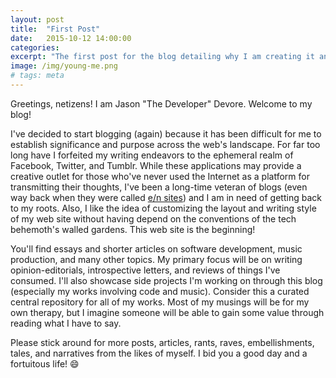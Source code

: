 ```yaml
---
layout: post
title:  "First Post"
date:   2015-10-12 14:00:00
categories:
excerpt: "The first post for the blog detailing why I am creating it and what the reader can expect."
image: /img/young-me.png
# tags: meta
---
```

Greetings, netizens! I am Jason "The Developer" Devore. Welcome to my blog!

I've decided to start blogging (again) because it has been difficult for me to establish significance and purpose across the web's landscape. For far too long have I forfeited my writing endeavors to the ephemeral realm of Facebook, Twitter, and Tumblr. While these applications may provide a creative outlet for those who've never used the Internet as a platform for transmitting their thoughts, I've been a long-time veteran of blogs (even way back when they were called [e/n sites](http://www.urbandictionary.com/define.php?term=e%2Fn)) and I am in need of getting back to my roots. Also, I like the idea of customizing the layout and writing style of my web site without having depend on the conventions of the tech behemoth's walled gardens. This web site is the beginning!

You'll find essays and shorter articles on software development, music production, and many other topics. My primary focus will be on writing opinion-editorials, introspective letters, and reviews of things I've consumed. I'll also showcase side projects I'm working on through this blog (especially my works involving code and music). Consider this a curated central repository for all of my works. Most of my musings will be for my own therapy, but I imagine someone will be able to gain some value through reading what I have to say.

Please stick around for more posts, articles, rants, raves, embellishments, tales, and narratives from the likes of myself. I bid you a good day and a fortuitous life! 😄
